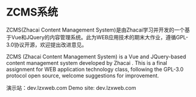 # ZCMS系统
ZCMS(Zhacai Content Management System)是由Zhacai学习并开发的一个基于Vue和JQuery的内容管理系统。此为WEB应用技术的期末大作业，遵循GPL-3.0协议开源，欢迎提出改进意见。

ZCMS (Zhacai Content Management System) is a Vue and JQuery-based content management system developed by Zhacai . This is a final assignment for WEB application technology class, following the GPL-3.0 protocol open source, welcome suggestions for improvement.

演示站：dev.lzxweb.com
Demo site: dev.lzxweb.com
